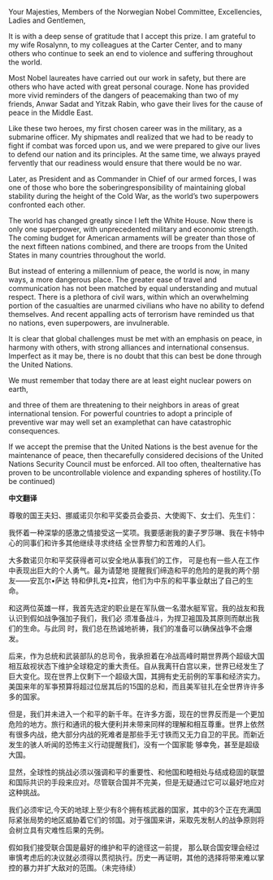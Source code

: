 

Your Majesties, Members of the Norwegian Nobel Committee, Excellencies, Ladies and Gentlemen,

It is with a deep sense of gratitude that I accept this prize. I am grateful to my wife Rosalynn, to my colleagues at the Carter Center, and to many others who continue to seek an end to violence and suffering throughout the world.

Most Nobel laureates have carried out our work in safety, but there are others who have acted with great personal courage. None has provided more vivid reminders of the dangers of peacemaking than two of my friends, Anwar Sadat and Yitzak Rabin, who gave their lives for the cause of peace in the Middle East.

Like these two heroes, my first chosen career was in the military, as a submarine officer. My shipmates andI realized that we had to be ready to fight if combat was forced upon us, and we were prepared to give our lives to defend our nation and its principles. At the same time, we always prayed fervently that our readiness would ensure that there would be no war.

Later, as President and as Commander in Chief of our armed forces, I was one of those who bore the soberingresponsibility of maintaining global stability during the height of the Cold War, as the world’s two superpowers confronted each other.

The world has changed greatly since I left the White House. Now there is only one superpower, with unprecedented military and economic strength. The coming budget for American armaments will be greater than those of the next fifteen nations combined, and there are troops from the United States in many countries throughout the world.

But instead of entering a millennium of peace, the world is now, in many ways, a more dangerous place. The greater ease of travel and communication has not been matched by equal understanding and mutual respect. There is a plethora of civil wars, within which an overwhelming portion of the casualties are unarmed civilians who have no ability to defend themselves. And recent appalling acts of terrorism have reminded us that no nations, even superpowers, are invulnerable.

It is clear that global challenges must be met with an emphasis on peace, in harmony with others, with strong alliances and international consensus. Imperfect as it may be, there is no doubt that this can best be done through the United Nations.

We must remember that today there are at least eight nuclear powers on earth, 

 and three of them are threatening to their neighbors in areas of great international tension. For powerful countries to adopt a principle of preventive war may well set an examplethat can have catastrophic consequences.

If we accept the premise that the United Nations is the best avenue for the maintenance of peace, then thecarefully considered decisions of the United Nations Security Council must be enforced. All too often, thealternative has proven to be uncontrollable violence and expanding spheres of hostility.(To be continued) 



**中文翻译**

尊敬的国王夫妇、挪威诺贝尔和平奖委员会委员、大使阁下、女士们、先生们：

我怀着一种深挚的感激之情接受这一奖项。我要感谢我的妻子罗莎琳、我在卡特中心的同事们和许多其他继续寻求终结 全世界黎力和苦难的人们。

大多数诺贝尔和平奖获得者可以安全地从事我们的工作， 可是也有一些人在工作中表现出巨大的个人勇气。最为请楚地 提醒我们缔造和平的危险的是我的两个朋友——安瓦尔•萨达 特和伊扎克•拉宾，他们为中东的和平事业献出了自己的生命。

和这两位英雄一样，我首先选定的职业是在军队做一名潜水艇军官。我的战友和我认识到假如战争强加子我们，我们必 须准备战斗，为捍卫袓国及其原则而献出我们的生命。与此同 时，我们总在热诚地祈祷，我们的准备可以确保战争不会爆发。

后来，作为总统和武装部队的总司令，我承担着在冷战高峰时期世界两个超级大国相互敌视状态下维护全球稳定的重大责任。自从我离幵白宫以来，世界已经发生了巨大变化。现在世界上仅剩下一个超级大国，其拥有史无前例的军事和经济实力。美国来年的军亊预算将超过位居其后的15国的总和，而且美军驻扎在全世界许许多多的国家。

但是，我们并未进入一个和平的新千年。在许多方面，现在的世界反而是一个更加危险的地方。旅行和通讯的极大便利并未带来同样的理解和相互尊重。世界上依然有很多内战，绝大部分内战的死难者是那些手无寸铁而又无力自卫的平民。而新近发生的骇人听闻的恐怖主义行动提醒我们，没有一个国家能 够幸免，甚至是超级大国。

显然，全球性的挑战必须以强调和平的重要性、和他国和睦相处与结成稳固的联盟和国际共识的手段来应对。尽管联合国并不完美，但是无疑通过它可以最好地应对这种挑战。

我们必须牢记,今天的地球上至少有8个拥有核武器的国家，其中的3个正在充满国际紧张局势的地区威胁着它们的邻国。对于强国来讲，采取先发制人的战争原则将会树立具有灾难性后果的先例。

假如我们接受联合国是最好的维护和平的途径这一前提， 那么联合国安理会经过审慎考虑后的决议就必须得以贯彻执行。历史一再证明，其他的选择将带来难以掌控的暴力并扩大敌对的范围。（未完待续） 

